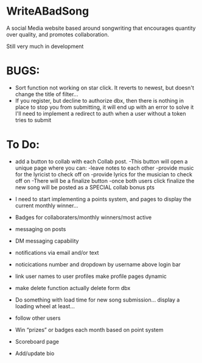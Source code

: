 # WriteABadSong
A social Media website based around songwriting that encourages quantity over quality, and promotes collaboration.

Still very much in development 

# BUGS:
-   Sort function not working on star click. It reverts to newest, but doesn't change the title of filter...
-   If you register, but decline to authorize dbx, then there is nothing in place to stop you from submitting, it will end up with an error
        to solve it I'll need to implement a redirect to auth when a user without a token tries to submit

# To Do:
-   add a button to collab with each Collab post. 
        -This button will open a unique page where you can:
                -leave notes to each other
                -provide music for the lyricist to check off on
                -provide lyrics for the musician to check off on
                -There will be a finalize button 
                    -once both users click finalize the new song will be posted as a SPECIAL collab bonus pts

-   I need to start implementing a points system, and pages to display the current monthly winner...
-   Badges for collaboraters/monthly winners/most active
-   messaging on posts
-   DM messaging capability
-   notifications via email and/or text
-   noticications number and dropdown by username above login bar
-   link user names to user profiles make profile pages dynamic
-   make delete function actually delete form dbx
-   Do something with load time for new song submission... display a loading wheel at least...
-   follow other users 
-   Win “prizes” or badges each month based on point system 
-   Scoreboard page
-   Add/update bio 





